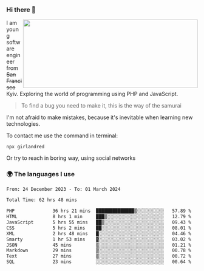 ### Hi there 👋  

<img align='right' src="https://github-readme-stats.vercel.app/api?username=girlandred&count_private=true&show_icons=true&include_all_commits=true&hide_rank=true&hide_title=true&theme=buefy&card_width=300" width=460 height=180>


I am young software engineer from ~~San Francisco~~ Kyiv. Exploring the world of programming using PHP and JavaScript.


> To find a bug you need to make it, this is the way of the samurai



I'm not afraid to make mistakes, because it's inevitable when learning new technologies.

To contact me use the command in terminal:

```
npx girlandred
```

Or try to reach in boring way, using social networks


### 🌍 The languages I use

<!--START_SECTION:waka-->

```txt
From: 24 December 2023 - To: 01 March 2024

Total Time: 62 hrs 48 mins

PHP              36 hrs 21 mins  ██████████████▒░░░░░░░░░░   57.89 %
HTML             8 hrs 1 min     ███▒░░░░░░░░░░░░░░░░░░░░░   12.79 %
JavaScript       5 hrs 55 mins   ██▒░░░░░░░░░░░░░░░░░░░░░░   09.43 %
CSS              5 hrs 2 mins    ██░░░░░░░░░░░░░░░░░░░░░░░   08.01 %
XML              2 hrs 48 mins   █░░░░░░░░░░░░░░░░░░░░░░░░   04.46 %
Smarty           1 hr 53 mins    ▓░░░░░░░░░░░░░░░░░░░░░░░░   03.02 %
JSON             45 mins         ▒░░░░░░░░░░░░░░░░░░░░░░░░   01.21 %
Markdown         29 mins         ▒░░░░░░░░░░░░░░░░░░░░░░░░   00.78 %
Text             27 mins         ▒░░░░░░░░░░░░░░░░░░░░░░░░   00.72 %
SQL              23 mins         ░░░░░░░░░░░░░░░░░░░░░░░░░   00.64 %
```

<!--END_SECTION:waka-->

